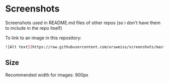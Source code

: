 # Screenshots
Screenshots used in README.md files of other repos (so i don't have them to include in the repo itself)

To link to an image in this repository:
```sh
![Alt text](https://raw.githubusercontent.com/ursweiss/screenshots/master/project/filename.png)
```
## Size
Recommended width for images: 900px
